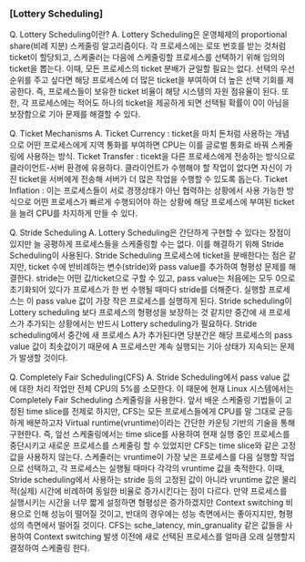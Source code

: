 ### [Lottery Scheduling]

Q. Lottery Scheduling이란?
A. Lottery Scheduling은 운영체제의 proportional share(비례 지분) 스케줄링 알고리즘이다. 각 프로세스에는 로또 번호를 받는 것처럼 ticket이 할당되고, 스케줄러는 다음에 스케줄링할 프로세스를 선택하기 위해 임의의 ticket을 뽑는다. 이때, 모든 프로세스의 ticket 분배가 균일할 필요는 없다. 선택의 우선순위를 주고 싶다면 해당 프로세스에 더 많은 ticket을 부여하여 더 높은 선택 기회를 제공한다. 즉, 프로세스들이 보유한 ticket 비율이 해당 시스템의 자원 점유율이 된다. 또한, 각 프로세스에는 적어도 하나의 ticket을 제공하게 되면 선택될 확률이 0이 아님을 보장함으로 기아 문제를 해결할 수 있다.

Q. Ticket Mechanisms
A. Ticket Currency : ticket을 마치 돈처럼 사용하는 개념으로 어떤 프로세스에게 지역 통화를 부여하면 CPU는 이를 글로벌 통화로 바꿔 스케줄링에 사용하는 방식.
Ticket Transfer : ticekt을 다른 프로세스에게 전송하는 방식으로 클라이언트-서버 환경에 유용하다. 클라이언트가 수행해야 할 작업이 없다면 자신이 가진 ticket을 서버에게 전송해 서버가 더 많은 작업을 수행할 수 있도록 돕는다.
Ticket Inflation : 이는 프로세스들이 서로 경쟁상태가 아닌 협력하는 상황에서 사용 가능한 방식으로 어떤 프로세스가 빠르게 수행되어야 하는 상황에 해당 프로세스에 부여된 ticket을 늘려 CPU를 차지하게 만들 수 있다.

Q. Stride Scheduling
A. Lottery Scheduling은 간단하게 구현할 수 있다는 장점이 있지만 늘 공평하게 프로세스들을 스케줄링할 수는 없다. 이를 해결하기 위해 Stride Scheduling이 사용된다. 
 Stride Scheduling 프로세스에 ticket을 분배한다는 점은 같지만, ticket 수에 반비례하는 변수(stride)와 pass value를 추가하여 형평성 문제를 해결한다. stride는 어떤 값/ticket으로 구할 수 있고, pass value는 처음에는 모두 0으로 초기화되어 있다가 프로세스가 한 번 수행될 때마다 stride를 더해준다. 실행할 프로세스는 이 pass value 값이 가장 작은 프로세스를 실행하게 된다.
 Stride scheduling이 Lottery scheduling 보다 프로세스의 형평성을 보장하는 것 같지만 중간에 새 프로세스가 추가되는 상황에서는 반드시 Lottery scheduling가 필요하다. Stride scheduling에서 중간에 새 프로세스 A가 추가된다면 당분간은 해당 프로세스의 pass value 값이 최솟값이기 때문에 A 프로세스만 계속 실행되는 기아 상태가 지속되는 문제가 발생할 것이다.

Q. Completely Fair Scheduling(CFS)
A. Stride Scheduling에서 pass value 값에 대한 처리 작업만 전체 CPU의 5%를 소모한다. 이 때문에 현재 Linux 시스템에서는 Completely Fair Scheduling 스케줄링을 사용한다. 
 앞서 배운 스케줄링 기법들이 고정된 time slice를 전제로 하지만, CFS는 모든 프로세스들에게 CPU를 말 그대로 균등하게 배분하고자 Virtual runtime(vruntime)이라는 간단한 카운팅 기반의 기술을 통해 구현한다. 즉, 앞선 스케줄링에서는 time slice를 사용하여 현재 실행 중인 프로세스를 중단시키고 새로운 프로세스를 스케줄링 할 수 있었지만 CFS는 time slice와 같은 고정값을 사용하지 않는다.
 스케줄러는 vruntime이 가장 낮은 프로세스를 다음 실행할 작업으로 선택하고, 각 프로세스는 실행될 때마다 각각의 vruntime 값을 축적한다. 이때, Stride scheduling에서 사용하는 stride 등의 고정된 값이 아니라 vruntime 값은 물리적(실제) 시간에 비례하여 동일한 비율로 증가시킨다는 점이 다르다. 
 만약 프로세스를 실행시키는 시간을 너무 짧게 설정하면 형평성은 증가하겠지만 Context switching 비용으로 인해 성능이 떨어질 것이고, 반대의 경우에는 성능 측면에서는 좋아지지만, 형평성의 측면에서 떨어질 것이다. CFS는 sche_latency, min_granuality 같은 값들을 사용하여 Context switching 발생 이전에 새로 선택된 프로세스를 얼마큼 오래 실행할지 결정하여 스케줄링 한다. 